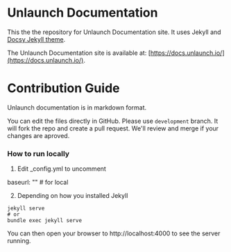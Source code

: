 # Unlaunch Documentation

This the the repository for Unlaunch Documentation site. It uses Jekyll and [Docsy Jekyll theme](https://github.com/vsoch/docsy-jekyll).

The Unlaunch Documentation site is available at: [https://docs.unlaunch.io/](https://docs.unlaunch.io/).


# Contribution Guide

Unlaunch documentation is in markdown format. 

You can edit the files directly in GitHub. Please use `development` branch. It will fork the repo and create a pull request. We'll review and merge if your changes are aproved.

### How to run locally

1. Edit _config.yml to uncomment

baseurl: "" # for local

2. Depending on how you installed Jekyll
```
jekyll serve
# or
bundle exec jekyll serve
```

You can then open your browser to http://localhost:4000 to see the server running.

